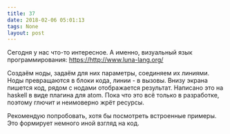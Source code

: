 ```yaml
---
title: 37
date: 2018-02-06 05:01:13
tags: None
layout: post
---
```


Сегодня у нас что-то интересное. А именно, визуальный язык программирования:
<https://http://www.luna-lang.org/>

Создаём ноды, задаём для них параметры, соединяем их линиями. Ноды превращаются в блоки кода, линии - в вызовы. Внизу экрана пишется код, рядом с нодами отображается результат. Написано это на haskell в виде плагина для atom. Пока что это всё только в разработке, поэтому глючит и неимоверно жрёт ресурсы.

Рекомендую попробовать, хотя бы посмотреть встроенные примеры. Это формирует немного иной взгляд на код.
